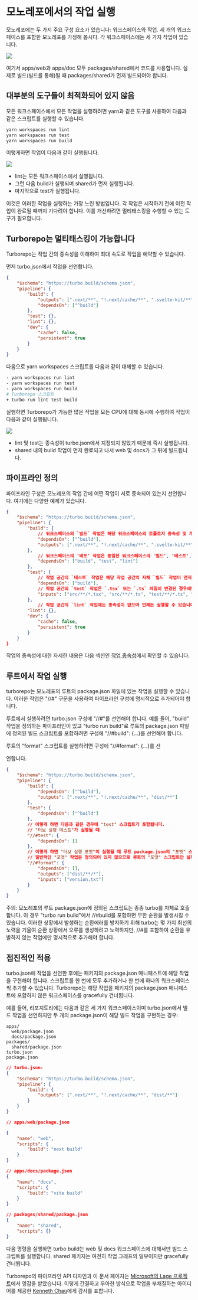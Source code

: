 # 모노레포에서의 작업 실행

모노레포에는 두 가지 주요 구성 요소가 있습니다: 워크스페이스와 작업. 세 개의 워크스페이스를 포함한 모노레포를 가정해 봅시다. 각 워크스페이스에는 세 가지 작업이 있습니다.

<img src="https://turbo.build/_next/image?url=%2F_next%2Fstatic%2Fmedia%2Fyour-monorepo-excalidraw.ccf1c6c1.png&w=3840&q=75"/>

여기서 apps/web과 apps/doc 모두 packages/shared에서 코드를 사용합니다. 실제로 빌드(빌드를 통해)될 때 packages/shared가 먼저 빌드되어야 합니다.

## 대부분의 도구들이 최적화되어 있지 않음

모든 워크스페이스에서 모든 작업을 실행하려면 yarn과 같은 도구를 사용하여 다음과 같은 스크립트를 실행할 수 있습니다.

```bash
yarn workspaces run lint
yarn workspaces run test
yarn workspaces run build
```

이렇게하면 작업이 다음과 같이 실행됩니다.

<img src="https://turbo.build/_next/image?url=%2F_next%2Fstatic%2Fmedia%2Fyarn-workspaces-excalidraw.0838365d.png&w=3840&q=75"/>

-   lint는 모든 워크스페이스에서 실행됩니다.
-   그런 다음 build가 실행되며 shared가 먼저 실행됩니다.
-   마지막으로 test가 실행됩니다.

이것은 이러한 작업을 실행하는 가장 느린 방법입니다. 각 작업은 시작하기 전에 이전 작업이 완료될 때까지 기다려야 합니다. 이를 개선하려면 멀티태스킹을 수행할 수 있는 도구가 필요합니다.

## Turborepo는 멀티태스킹이 가능합니다

Turborepo는 작업 간의 종속성을 이해하여 최대 속도로 작업을 예약할 수 있습니다.

먼저 turbo.json에서 작업을 선언합니다.

```json
{
    "$schema": "https://turbo.build/schema.json",
    "pipeline": {
        "build": {
            "outputs": [".next/**", "!.next/cache/**", ".svelte-kit/**"],
            "dependsOn": ["^build"]
        },
        "test": {},
        "lint": {},
        "dev": {
            "cache": false,
            "persistent": true
        }
    }
}
```

다음으로 yarn workspaces 스크립트를 다음과 같이 대체할 수 있습니다.

```bash
- yarn workspaces run lint
- yarn workspaces run test
- yarn workspaces run build
# Turborepo 스크립트
+ turbo run lint test build
```

실행하면 Turborepo가 가능한 많은 작업을 모든 CPU에 대해 동시에 수행하여 작업이 다음과 같이 실행됩니다.

<img src="https://turbo.build/_next/image?url=%2F_next%2Fstatic%2Fmedia%2Fturborepo-excalidraw.8068f4b4.png&w=3840&q=75"/>

-   lint 및 test는 종속성이 turbo.json에서 지정되지 않았기 때문에 즉시 실행됩니다.
-   shared 내의 build 작업이 먼저 완료되고 나서 web 및 docs가 그 뒤에 빌드됩니다.

## 파이프라인 정의

파이프라인 구성은 모노레포의 작업 간에 어떤 작업이 서로 종속되어 있는지 선언합니다. 여기에는 다양한 예제가 있습니다.

```json
{
    "$schema": "https://turbo.build/schema.json",
    "pipeline": {
        "build": {
            // 워크스페이스의 `빌드` 작업은 해당 워크스페이스의 토폴로지 종속성 및 개발 종속성의 `빌드` 작업이 먼저 완료되었는지에 따라 달라집니다. 기호 `^`는 업스트림 종속성을 나타냅니다.
            "dependsOn": ["^build"],
            "outputs": [".next/**", "!.next/cache/**", ".svelte-kit/**"]
        },
            // 워크스페이스의 '배포' 작업은 동일한 워크스페이스의 '빌드', '테스트', '린트' 작업에 따라 달라집니다. 완료되는지에 따라 달라집니다.
            "dependsOn": ["build", "test", "lint"]
        },
        "test": {
            // 작업 공간의 `테스트` 작업은 해당 작업 공간의 자체 `빌드` 작업이 먼저 완료되었는지에 따라 달라집니다.
            "dependsOn": ["build"],
            // 작업 공간의 `test` 작업은 `.tsx` 또는 `.ts` 파일이 변경된 경우에만 다시 실행해야 합니다.
            "inputs": ["src/**/*.tsx", "src/**/*.ts", "test/**/*.ts", "test/**/*.tsx"]
        },
            // 작업 공간의 `lint` 작업에는 종속성이 없으며 언제든 실행할 수 있습니다.
        "lint": {},
        "dev": {
            "cache": false,
            "persistent": true
        }
    }
}
```

작업의 종속성에 대한 자세한 내용은 다음 섹션인 [작업 종속성](https://turborepo.org/docs/concepts/tasks/#task-dependencies)에서 확인할 수 있습니다.

## 루트에서 작업 실행

turborepo는 모노레포의 루트의 package.json 파일에 있는 작업을 실행할 수 있습니다. 이러한 작업은 "//#<task>" 구문을 사용하여 파이프라인 구성에 명시적으로 추가되어야 합니다.

루트에서 실행하려면 turbo.json 구성에 "//#<task>"를 선언해야 합니다. 예를 들어, "build" 작업을 정의하는 파이프라인이 있고 "turbo run build"로 루트의 package.json 파일에 정의된 빌드 스크립트를 포함하려면 구성에 "//#build": {...}를 선언해야 합니다.

루트의 "format" 스크립트를 실행하려면 구성에 "//#format": {...}를 선

언합니다.

```json
{
    "$schema": "https://turbo.build/schema.json",
    "pipeline": {
        "build": {
            "dependsOn": ["^build"],
            "outputs": [".next/**", "!.next/cache/**", "dist/**"]
        },
        "test": {
            "dependsOn": ["^build"]
        },
        // 이렇게 하면 다음과 같은 경우에 "test" 스크립트가 포함됩니다.
        // "터보 실행 테스트"가 실행될 때
        "//#test": {
            "dependsOn": []
        },
        // 이렇게 하면 "터보 실행 포맷"이 실행될 때 루트 package.json의 "포맷" 스크립트가 실행됩니다.
        // 일반적인 "포맷" 작업은 정의되어 있지 않으므로 루트의 "포맷" 스크립트만 실행됩니다.
        "//#format": {
            "dependsOn": [],
            "outputs": ["dist/**/*"],
            "inputs": ["version.txt"]
        }
    }
}
```

주의: 모노레포의 루트 package.json에 정의된 스크립트는 종종 turbo를 자체로 호출합니다. 이 경우 "turbo run build"에서 //#build를 포함하면 무한 순환을 발생시킬 수 있습니다. 이러한 상황에서 발생하는 순환에러를 방지하기 위해 turbo는 몇 가지 최선의 노력을 기울여 순환 상황에서 오류를 생성하려고 노력하지만, //#<task>를 포함하여 순환을 유발하지 않는 작업에만 명시적으로 추가해야 합니다.

## 점진적인 적용

turbo.json에 작업을 선언한 후에는 패키지의 package.json 매니페스트에 해당 작업을 구현해야 합니다. 스크립트를 한 번에 모두 추가하거나 한 번에 하나의 워크스페이스씩 추가할 수 있습니다. Turborepo는 해당 작업을 패키지의 package.json 매니페스트에 포함하지 않은 워크스페이스를 gracefully 건너뜁니다.

예를 들어, 리포지토리에는 다음과 같은 세 가지 워크스페이스이며 turbo.json에서 빌드 작업을 선언하지만 두 개의 package.json이 해당 빌드 작업을 구현하는 경우:

```
apps/
  web/package.json
  docs/package.json
packages/
  shared/package.json
turbo.json
package.json
```

```json
// turbo.json:
{
    "$schema": "https://turbo.build/schema.json",
    "pipeline": {
        "build": {
            "outputs": [".next/**", "!.next/cache/**", "dist/**"]
        }
    }
}
```

```json
// apps/web/package.json

{
    "name": "web",
    "scripts": {
        "build": "next build"
    }
}
```

```json
// apps/docs/package.json
{
    "name": "docs",
    "scripts": {
        "build": "vite build"
    }
}
```

```json
// packages/shared/package.json
{
    "name": "shared",
    "scripts": {}
}
```

다음 명령을 실행하면 turbo build는 web 및 docs 워크스페이스에 대해서만 빌드 스크립트를 실행합니다. shared 패키지는 여전히 작업 그래프의 일부이지만 gracefully 건너뜁니다.

Turborepo의 파이프라인 API 디자인과 이 문서 페이지는 [Microsoft의 Lage 프로젝트](https://microsoft.github.io/lage/docs/Tutorial/pipeline/#defining-a-pipeline)에서 영감을 받았습니다.
이렇게 간결하고 우아한 방식으로 작업을 부채질하는 아이디어를 제공한 [Kenneth Chau](https://twitter.com/kenneth_chau)에게 감사를 표합니다.
